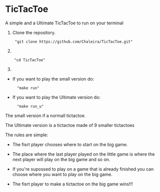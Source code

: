 # TicTacToe
A simple and a Ultimate TicTacToe to run on your terminal

1. Clone the repository.

		"git clone https://github.com/Chaleira/TicTacToe.git"

2.

		"cd TicTacToe"

3. 
- If you want to play the small version do:

		"make run"

- If you want to play the Ultimate version do:

		"make run_u"
		
The small version if a normall tictactoe.

The Ultimate version is a tictactoe made of 9 smaller tictactoes

The rules are simple:
	
- The fisrt player chooses where to start on the big game.

- The place where the last player played on the little game is where the next player will play on the big game and so on.

- If you're supossed to play on a game that is already finished you can choose where you want to play on the big game.

- The fisrt player to make a tictactoe on the big game wins!!!
